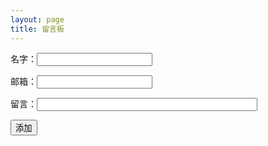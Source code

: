 ```yaml
---
layout: page
title: 留言板
---
```



<form action="./doadd.php" method="post">
        <p>名字：<input type="text" name="name"></p >
        <p>邮箱：<input type="text" name="email"></p >
        <p>留言：<input type="text" name="comment" style="width: 70%"></p >
        <input type="submit" value="添加">
</form>